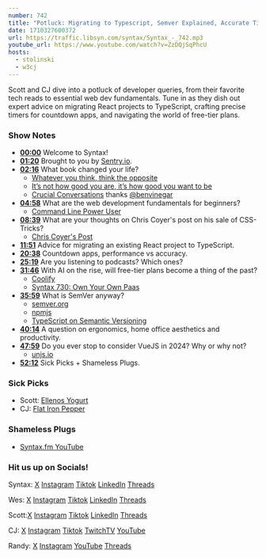 ```yaml
---
number: 742
title: "Potluck: Migrating to Typescript, Semver Explained, Accurate Timers and Countdowns"
date: 1710327600372
url: https://traffic.libsyn.com/syntax/Syntax_-_742.mp3
youtube_url: https://www.youtube.com/watch?v=ZzDQjSqPhcU
hosts:
  - stolinski
  - w3cj
---
```


Scott and CJ dive into a potluck of developer queries, from their favorite tech reads to essential web dev fundamentals. Tune in as they dish out expert advice on migrating React projects to TypeScript, crafting precise timers for countdown apps, and navigating the world of free-tier plans.

### Show Notes

* **[00:00](#t=00:00)** Welcome to Syntax!
* **[01:20](#t=01:20)** Brought to you by [Sentry.io](www.sentry.io/syntax).
* **[02:16](#t=02:16)** What book changed your life?
    * [Whatever you think, think the opposite](https://amzn.to/3uXZISS)
    * [It’s not how good you are, it’s how good you want to be](https://amzn.to/3P5l3Ay)
    * [Crucial Conversations](https://amzn.to/49Ed9X4) thanks [@benvinegar](https://twitter.com/bentlegen)
* **[04:58](#t=04:58)** What are the web development fundamentals for beginners?
    * [Command Line Power User](https://commandlinepoweruser.com/)
* **[08:39](#t=08:39)** What are your thoughts on Chris Coyer's post on his sale of CSS-Tricks?
    * [Chris Coyer's Post](https://chriscoyier.net/2024/02/28/where-im-at-on-the-whole-css-tricks-thing/)
* **[11:51](#t=11:51)** Advice for migrating an existing React project to TypeScript.
* **[20:38](#t=20:38)** Countdown apps, performance vs accuracy.
* **[25:19](#t=25:19)** Are you listening to podcasts? Which ones?
* **[31:46](#t=31:46)** With AI on the rise, will free-tier plans become a thing of the past?
    * [Coolify](https://coolify.io/)
    * [Syntax 730: Own Your Own Paas](https://syntax.fm/show/730/own-your-own-paas)
* **[35:59](#t=35:59)** What is SemVer anyway?
    * [semver.org](https://semver.org/)
    * [npmjs](https://www.npmjs.com/package/@auth/core)
    * [TypeScript on Semantic Versioning](https://www.learningtypescript.com/articles/why-typescript-doesnt-follow-strict-semantic-versioning)
* **[40:14](#t=40:14)** A question on ergonomics, home office aesthetics and productivity.
* **[47:59](#t=47:59)** Do you ever stop to consider VueJS in 2024? Why or why not?
    * [unjs.io](https://unjs.io/)
* **[52:12](#t=52:12)** Sick Picks + Shameless Plugs.

### Sick Picks

- Scott: [Ellenos Yogurt](https://ellenos.com/)
- CJ: [Flat Iron Pepper](https://www.flatironpepper.com/)

### Shameless Plugs

- [Syntax.fm YouTube](https://www.youtube.com/@syntaxfm)

### Hit us up on Socials!

Syntax: [X](https://twitter.com/syntaxfm) [Instagram](https://www.instagram.com/syntax_fm/) [Tiktok](https://www.tiktok.com/@syntaxfm) [LinkedIn](https://www.linkedin.com/company/96077407/admin/feed/posts/) [Threads](https://www.threads.net/@syntax_fm)

Wes: [X](https://twitter.com/wesbos) [Instagram](https://www.instagram.com/wesbos/) [Tiktok](https://www.tiktok.com/@wesbos) [LinkedIn](https://www.linkedin.com/in/wesbos/) [Threads](https://www.threads.net/@wesbos)

Scott:[X](https://twitter.com/stolinski) [Instagram](https://www.instagram.com/stolinski/) [Tiktok](https://www.tiktok.com/@stolinski) [LinkedIn](https://www.linkedin.com/in/stolinski/) [Threads](https://www.threads.net/@stolinski)

CJ: [X](https://twitter.com/coding_garden) [Instagram](https://www.instagram.com/coding.garden/) [Tiktok](https://www.tiktok.com/@coding.garden) [TwitchTV](https://www.twitch.tv/codinggarden) [YouTube](https://www.youtube.com/@CodingGarden)

Randy: [X](https://twitter.com/randyrektor) [Instagram](https://www.instagram.com/randyrektor/) [YouTube](https://www.youtube.com/@randyrektor) [Threads](https://www.threads.net/@randyrektor)
